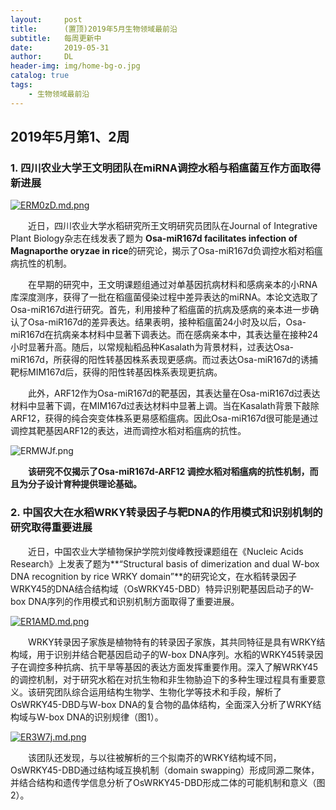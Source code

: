 ```yaml
---
layout:     post
title:      (置顶)2019年5月生物领域最前沿
subtitle:   每周更新中
date:       2019-05-31
author:     DL
header-img: img/home-bg-o.jpg
catalog: true
tags:
    - 生物领域最前沿
---
```


## 2019年5月第1、2周

### 1. 四川农业大学王文明团队在miRNA调控水稻与稻瘟菌互作方面取得新进展

[![ERM0zD.md.png](https://s2.ax1x.com/2019/05/10/ERM0zD.md.png)](https://imgchr.com/i/ERM0zD)

&emsp;&emsp;近日，四川农业大学水稻研究所王文明研究员团队在Journal of Integrative Plant Biology杂志在线发表了题为 **Osa-miR167d facilitates infection of Magnaporthe oryzae in rice**的研究论，揭示了Osa-miR167d负调控水稻对稻瘟病抗性的机制。

&emsp;&emsp;在早期的研究中，王文明课题组通过对单基因抗病材料和感病亲本的小RNA库深度测序，获得了一批在稻瘟菌侵染过程中差异表达的miRNA。本论文选取了Osa-miR167d进行研究。首先，利用接种了稻瘟菌的抗病及感病的亲本进一步确认了Osa-miR167d的差异表达。结果表明，接种稻瘟菌24小时及以后，Osa-miR167d在抗病亲本材料中显著下调表达。而在感病亲本中，其表达量在接种24小时显著升高。随后，以常规籼稻品种Kasalath为背景材料，过表达Osa-miR167d，所获得的阳性转基因株系表现更感病。而过表达Osa-miR167d的诱捕靶标MIM167d后，获得的阳性转基因株系表现更抗病。

&emsp;&emsp;此外，ARF12作为Osa-miR167d的靶基因，其表达量在Osa-miR167d过表达材料中显著下调，在MIM167d过表达材料中显著上调。当在Kasalath背景下敲除ARF12，获得的纯合突变体株系更易感稻瘟病。因此Osa-miR167d很可能是通过调控其靶基因ARF12的表达，进而调控水稻对稻瘟病的抗性。

![ERMWJf.png](https://s2.ax1x.com/2019/05/10/ERMWJf.png)

&emsp;&emsp;**该研究不仅揭示了Osa-miR167d-ARF12 调控水稻对稻瘟病的抗性机制，而且为分子设计育种提供理论基础。**


### 2. 中国农大在水稻WRKY转录因子与靶DNA的作用模式和识别机制的研究取得重要进展

&emsp;&emsp;近日，中国农业大学植物保护学院刘俊峰教授课题组在《Nucleic Acids Research》上发表了题为**“Structural basis of dimerization and dual W-box DNA recognition by rice WRKY domain”**的研究论文，在水稻转录因子WRKY45的DNA结合结构域（OsWRKY45-DBD）特异识别靶基因启动子的W-box DNA序列的作用模式和识别机制方面取得了重要进展。

[![ER1AMD.md.png](https://s2.ax1x.com/2019/05/10/ER1AMD.md.png)](https://imgchr.com/i/ER1AMD)

&emsp;&emsp;WRKY转录因子家族是植物特有的转录因子家族，其共同特征是具有WRKY结构域，用于识别并结合靶基因启动子的W-box DNA序列。水稻的WRKY45转录因子在调控多种抗病、抗干旱等基因的表达方面发挥重要作用。深入了解WRKY45的调控机制，对于研究水稻在对抗生物和非生物胁迫下的多种生理过程具有重要意义。该研究团队综合运用结构生物学、生物化学等技术和手段，解析了OsWRKY45-DBD与W-box DNA的复合物的晶体结构，全面深入分析了WRKY结构域与W-box DNA的识别规律（图1）。

[![ER3W7j.md.png](https://s2.ax1x.com/2019/05/10/ER3W7j.md.png)](https://imgchr.com/i/ER3W7j)

&emsp;&emsp;该团队还发现，与以往被解析的三个拟南芥的WRKY结构域不同，OsWRKY45-DBD通过结构域互换机制（domain swapping）形成同源二聚体，并结合结构和遗传学信息分析了OsWRKY45-DBD形成二体的可能机制和意义（图2）。

